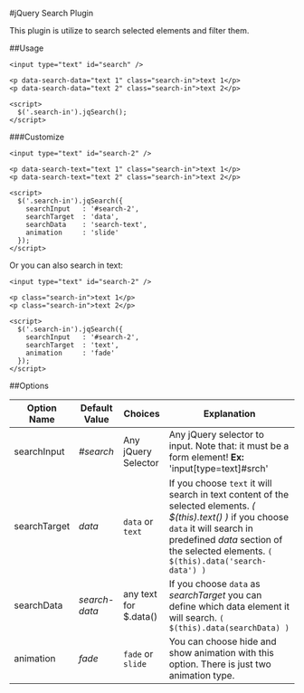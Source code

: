#jQuery Search Plugin

This plugin is utilize to search selected elements and filter them.

##Usage
    
    <input type="text" id="search" />
    
    <p data-search-data="text 1" class="search-in">text 1</p>
    <p data-search-data="text 2" class="search-in">text 2</p>
    
    <script>
      $('.search-in').jqSearch();
    </script>
    
###Customize

    <input type="text" id="search-2" />
    
    <p data-search-text="text 1" class="search-in">text 1</p>
    <p data-search-text="text 2" class="search-in">text 2</p>
    
    <script>
      $('.search-in').jqSearch({
        searchInput   : '#search-2',
        searchTarget  : 'data',
        searchData    : 'search-text',
        animation     : 'slide'
      });
    </script>
    
Or you can also search in text:

    <input type="text" id="search-2" />
    
    <p class="search-in">text 1</p>
    <p class="search-in">text 2</p>
    
    <script>
      $('.search-in').jqSearch({
        searchInput   : '#search-2',
        searchTarget  : 'text',
        animation     : 'fade'
      });
    </script>
    
##Options

|Option Name|Default Value|Choices|Explanation|
|---|---|---|---|
|searchInput|*#search*|Any jQuery Selector|Any jQuery selector to input. Note that: it must be a form element! **Ex:** 'input[type=text]#srch'|
|searchTarget|*data*|`data` or `text`|If you choose `text` it will search in text content of the selected elements. *( $(this).text() )* if you choose `data` it will search in predefined *data* section of the selected elements. `( $(this).data('search-data') )`|
|searchData|*search-data*|any text for $.data()|If you choose `data` as *searchTarget* you can define which data element it will search. `( $(this).data(searchData) )`|
|animation|*fade*|`fade` or `slide`|You can choose hide and show animation with this option. There is just two animation type.|

